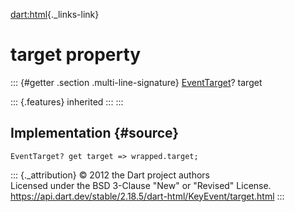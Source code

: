 [dart:html](../../dart-html/dart-html-library){._links-link}

target property
===============

::: {#getter .section .multi-line-signature}
[EventTarget](../eventtarget-class)? target

::: {.features}
inherited
:::
:::

Implementation {#source}
--------------

``` {.language-dart data-language="dart"}
EventTarget? get target => wrapped.target;
```

::: {._attribution}
© 2012 the Dart project authors\
Licensed under the BSD 3-Clause \"New\" or \"Revised\" License.\
<https://api.dart.dev/stable/2.18.5/dart-html/KeyEvent/target.html>
:::
